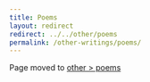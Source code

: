 ```yaml
---
title: Poems
layout: redirect
redirect: ../../other/poems
permalink: /other-writings/poems/
---
```


Page moved to [other > poems](/other/poems)
